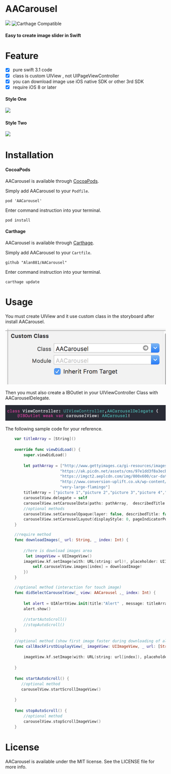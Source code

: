 # AACarousel

![](https://img.shields.io/cocoapods/v/AACarousel.svg?style=flat)
![Carthage Compatible](https://img.shields.io/badge/Carthage-compatible-4BC51D.svg?style=flat)

#### Easy to create image slider in Swift


# Feature

- [x] pure swift 3.1 code
- [x] class is custom UIView , not UIPageViewController
- [x] you can download image use iOS native SDK or other 3rd SDK 
- [x] require iOS 8 or later

#### Style One

![](./sampleImage/imageSlider.gif)
#### Style Two

![](./sampleImage/halfImageSlider.gif)

# Installation

#### CocoaPods

AACarousel is available through [CocoaPods](http://cocoapods.org).

Simply add AACarousel to your `Podfile`.

```
pod 'AACarousel'
```
Enter command instruction into your terminal.

```
pod install
```
#### Carthage

AACarousel is available through [Carthage](https://github.com/Carthage/Carthage).

Simply add AACarousel to your `Cartfile`.

```
github "Alan881/AACarousel"
```
Enter command instruction into your terminal.

```
carthage update
```

# Usage

You must create UIView and it use custom class in the storyboard after install AACarousel.

![](./sampleImage/customClass.png)

Then you must also create a IBOutlet in your UIViewController Class with AACarouselDelegate.

![](./sampleImage/IBOutlet.png)

The following sample code for your reference.

```swift
    var titleArray = [String]()
    
    override func viewDidLoad() {
        super.viewDidLoad()
     
        let pathArray = ["http://www.gettyimages.ca/gi-resources/images/Embed/new/embed2.jpg",
                        "https://ak.picdn.net/assets/cms/97e1dd3f8a3ecb81356fe754a1a113f31b6dbfd4-stock-photo-photo-of-a-common-kingfisher-alcedo-atthis-adult-male-perched-on-a-lichen-covered-branch-107647640.jpg",
                        "https://imgct2.aeplcdn.com/img/800x600/car-data/big/honda-amaze-image-12749.png",
                        "http://www.conversion-uplift.co.uk/wp-content/uploads/2016/09/Lamborghini-Huracan-Image-672x372.jpg",
                        "very-large-flamingo"]
        titleArray = ["picture 1","picture 2","picture 3","picture 4","picture 5"]
        carouselView.delegate = self
        carouselView.setCarouselData(paths: pathArray,  describedTitle: titleArray, isAutoScroll: true, timer: 5.0, defaultImage: "defaultImage")
        //optional methods
        carouselView.setCarouselOpaque(layer: false, describedTitle: false, pageIndicator: false)
        carouselView.setCarouselLayout(displayStyle: 0, pageIndicatorPositon: 5, pageIndicatorColor: nil, describedTitleColor: nil, layerColor: nil)
    }
```

```swift
    //require method
    func downloadImages(_ url: String, _ index: Int) {
        
        //here is download images area
         let imageView = UIImageView()
        imageView.kf.setImage(with: URL(string: url)!, placeholder: UIImage.init(named: "defaultImage"), options: [.transition(.fade(0))], progressBlock: nil, completionHandler: { (downloadImage, error, cacheType, url) in
            self.carouselView.images[index] = downloadImage!
        })
    }
```

```swift
    //optional method (interaction for touch image)
    func didSelectCarouselView(_ view: AACarousel ,_ index: Int) {
        
        let alert = UIAlertView.init(title:"Alert" , message: titleArray[index], delegate: self, cancelButtonTitle: "OK")
        alert.show()
        
        //startAutoScroll()
        //stopAutoScroll()
    }
    
    //optional method (show first image faster during downloading of all images)
    func callBackFirstDisplayView(_ imageView: UIImageView, _ url: [String], _ index: Int) {
        
        imageView.kf.setImage(with: URL(string: url[index]), placeholder: UIImage.init(named: "defaultImage"), options: [.transition(.fade(1))], progressBlock: nil, completionHandler: nil)
        
    }
    
    func startAutoScroll() {
       //optional method
       carouselView.startScrollImageView()
        
    }
    
    func stopAutoScroll() {
        //optional method
        carouselView.stopScrollImageView()
    }

```

# License

AACarousel is available under the MIT license. See the LICENSE file for more info.
